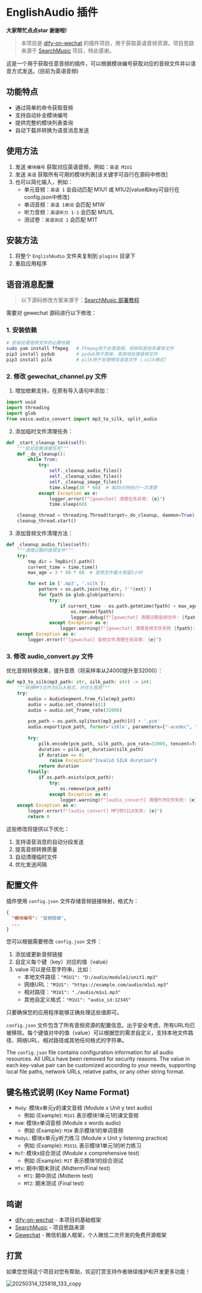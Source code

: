 # EnglishAudio 插件
**大家帮忙点点star 谢谢啦!**
> 本项目是 [dify-on-wechat](https://github.com/hanfangyuan4396/dify-on-wechat) 的插件项目，用于获取英语音频资源。项目思路来源于 [SearchMusic](https://github.com/Lingyuzhou111/SearchMusic) 项目，特此感谢。

这是一个用于获取任意音频的插件，可以根据模块编号获取对应的音频文件并以语音方式发送。(目前为英语音频)

## 功能特点

- 通过简单的命令获取音频
- 支持自动补全模块编号
- 提供完整的模块列表查询
- 自动下载并转换为语音消息发送

## 使用方法

1. 发送 `模块编号` 获取对应英语音频，例如：`英语 M1U1`
2. 发送 `英语` 获取所有可用的模块列表[该关键字可自行在源码中修改]
3. 也可以简化输入，例如：
   - 单元音频：`英语 1` 会自动匹配 M1U1 或 M1U2[value和key可自行在config.json中修改]
   - 单词音频：`英语 1单词` 会匹配 M1W
   - 听力音频：`英语听力 1-1` 会匹配 M1U1L
   - 测试卷：`英语测试 1` 会匹配 M1T

## 安装方法

1. 将整个 `EnglishAudio` 文件夹复制到 `plugins` 目录下
2. 重启应用程序

## 语音消息配置

> 以下源码修改方案来源于：[SearchMusic 部署教程](https://rq4rfacax27.feishu.cn/wiki/L4zFwQmbKiZezlkQ26jckBkcnod?fromScene=spaceOverview)

需要对 gewechat 源码进行以下修改：

### 1. 安装依赖

```bash
# 安装处理音频文件的必要依赖
sudo yum install ffmpeg   # FFmpeg用于处理音频、视频和其他多媒体文件
pip3 install pydub        # pydub用于简单、高效地处理音频文件
pip3 install pilk         # pilk用于处理微信语音文件（.silk格式）
```

### 2. 修改 gewechat_channel.py 文件

1. 增加依赖支持，在原有导入语句中添加：
```python
import uuid
import threading
import glob
from voice.audio_convert import mp3_to_silk, split_audio
```

2. 添加临时文件清理任务：
```python
def _start_cleanup_task(self):
    """启动定期清理任务"""
    def _do_cleanup():
        while True:
            try:
                self._cleanup_audio_files()
                self._cleanup_video_files()
                self._cleanup_image_files()
                time.sleep(30 * 60)  # 每30分钟执行一次清理
            except Exception as e:
                logger.error(f"[gewechat] 清理任务异常: {e}")
                time.sleep(60)

    cleanup_thread = threading.Thread(target=_do_cleanup, daemon=True)
    cleanup_thread.start()
```

3. 添加音频文件清理方法：
```python
def _cleanup_audio_files(self):
    """清理过期的音频文件"""
    try:
        tmp_dir = TmpDir().path()
        current_time = time.time()
        max_age = 3 * 60 * 60  # 音频文件最大保留3小时

        for ext in ['.mp3', '.silk']:
            pattern = os.path.join(tmp_dir, f'*{ext}')
            for fpath in glob.glob(pattern):
                try:
                    if current_time - os.path.getmtime(fpath) > max_age:
                        os.remove(fpath)
                        logger.debug(f"[gewechat] 清理过期音频文件: {fpath}")
                except Exception as e:
                    logger.warning(f"[gewechat] 清理音频文件失败 {fpath}: {e}")
    except Exception as e:
        logger.error(f"[gewechat] 音频文件清理任务异常: {e}")
```

### 3. 修改 audio_convert.py 文件

优化音频转换效果，提升音质（将采样率从24000提升至32000）：

```python
def mp3_to_silk(mp3_path: str, silk_path: str) -> int:
    """转换MP3文件为SILK格式，并优化音质"""
    try:
        audio = AudioSegment.from_file(mp3_path)
        audio = audio.set_channels(1)
        audio = audio.set_frame_rate(32000)
        
        pcm_path = os.path.splitext(mp3_path)[0] + '.pcm'
        audio.export(pcm_path, format='s16le', parameters=["-acodec", "pcm_s16le", "-ar", "32000", "-ac", "1"])
        
        try:
            pilk.encode(pcm_path, silk_path, pcm_rate=32000, tencent=True, complexity=2)
            duration = pilk.get_duration(silk_path)
            if duration <= 0:
                raise Exception("Invalid SILK duration")
            return duration
        finally:
            if os.path.exists(pcm_path):
                try:
                    os.remove(pcm_path)
                except Exception as e:
                    logger.warning(f"[audio_convert] 清理PCM文件失败: {e}")
    except Exception as e:
        logger.error(f"[audio_convert] MP3转SILK失败: {e}")
        return 0
```

这些修改将提供以下优化：
1. 支持语音消息的自动分段发送
2. 提高音频转换质量
3. 自动清理临时文件
4. 优化发送间隔

## 配置文件

插件使用 `config.json` 文件存储音频链接映射，格式为：

```json
{
  "模块编号": "音频链接",
  ...
}
```

您可以根据需要修改 `config.json` 文件：
1. 添加或更新音频链接
2. 自定义每个键（key）对应的值（value）
3. value 可以是任意字符串，比如：
   - 本地文件路径：`"M1U1": "D:/audio/module1/unit1.mp3"`
   - 网络URL：`"M1U1": "https://example.com/audio/m1u1.mp3"`
   - 相对路径：`"M1U1": "./audio/m1u1.mp3"`
   - 其他自定义格式：`"M1U1": "audio_id:12345"`

只要确保您的应用程序能够正确处理这些值即可。



`config.json` 文件包含了所有音频资源的配置信息。出于安全考虑，所有URL均已被移除。每个键值对中的值（value）可以根据您的需求自定义，支持本地文件路径、网络URL、相对路径或其他任何格式的字符串。

The `config.json` file contains configuration information for all audio resources. All URLs have been removed for security reasons. The value in each key-value pair can be customized according to your needs, supporting local file paths, network URLs, relative paths, or any other string format.

## 键名格式说明 (Key Name Format)

- `MxUy`: 模块x单元y的课文音频 (Module x Unit y text audio)
  - 例如 (Example): `M1U1` 表示模块1单元1的课文音频
- `MxW`: 模块x单词音频 (Module x words audio)
  - 例如 (Example): `M1W` 表示模块1的单词音频
- `MxUyL`: 模块x单元y听力练习 (Module x Unit y listening practice)
  - 例如 (Example): `M1U1L` 表示模块1单元1的听力练习
- `MxT`: 模块x综合测试 (Module x comprehensive test)
  - 例如 (Example): `M1T` 表示模块1的综合测试
- `MTx`: 期中/期末测试 (Midterm/Final test)
  - `MT1`: 期中测试 (Midterm test)
  - `MT2`: 期末测试 (Final test)


## 鸣谢
- [dify-on-wechat](https://github.com/hanfangyuan4396/dify-on-wechat) - 本项目的基础框架
- [SearchMusic](https://github.com/Lingyuzhou111/SearchMusic) - 项目思路来源
- [Gewechat](https://github.com/Devo919/Gewechat) - 微信机器人框架，个人微信二次开发的免费开源框架 

## 打赏
如果您觉得这个项目对您有帮助，欢迎打赏支持作者继续维护和开发更多功能！

![20250314_125818_133_copy](https://github.com/user-attachments/assets/33df0129-c322-4b14-8c41-9dc78618e220)

